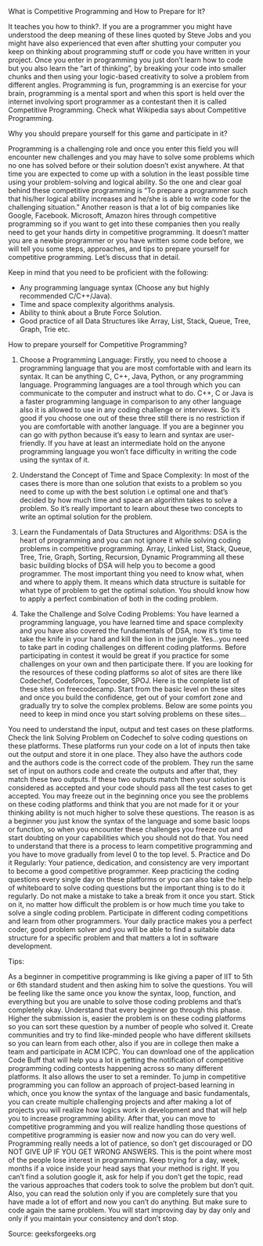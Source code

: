 What is Competitive Programming and How to Prepare for It?

It teaches you how to think?. If you are a programmer you might have understood the deep meaning of these lines quoted by Steve Jobs and you might have also experienced that even after shutting your computer you keep on thinking about programming stuff or code you have written in your project. Once you enter in programming you just don’t learn how to code but you also learn the “art of thinking”, by breaking your code into smaller chunks and then using your logic-based creativity to solve a problem from different angles.
Programming is fun, programming is an exercise for your brain, programming is a mental sport and when this sport is held over the internet involving sport programmer as a contestant then it is called Competitive Programming. Check what Wikipedia says about Competitive Programming.

Why you should prepare yourself for this game and participate in it?

Programming is a challenging role and once you enter this field you will encounter new challenges and you may have to solve some problems which no one has solved before or their solution doesn’t exist anywhere. At that time you are expected to come up with a solution in the least possible time using your problem-solving and logical ability. So the one and clear goal behind these competitive programming is “To prepare a programmer such that his/her logical ability increases and he/she is able to write code for the challenging situation.”
Another reason is that a lot of big companies like Google, Facebook. Microsoft, Amazon hires through competitive programming so if you want to get into these companies then you really need to get your hands dirty in competitive programming. It doesn’t matter you are a newbie programmer or you have written some code before, we will tell you some steps, approaches, and tips to prepare yourself for competitive programming. Let’s discuss that in detail.

Keep in mind that you need to be proficient with the following:
 * Any programming language syntax (Choose any but highly recommended C/C++/Java).
 * Time and space complexity algorithms analysis.
 * Ability to think about a Brute Force Solution.
 * Good practice of all Data Structures like Array, List, Stack, Queue, Tree, Graph, Trie etc.

 How to prepare yourself for Competitive Programming?

 1. Choose a Programming Language: Firstly, you need to choose a programming language that you are most comfortable with and learn its syntax. It can be anything C, C++, Java, Python, or any programming language. Programming languages are a tool through which you can communicate to the computer and instruct what to do. C++, C or Java is a faster programming language in comparison to any other language also it is allowed to use in any coding challenge or interviews. So it’s good if you choose one out of these three still there is no restriction if you are comfortable with another language. If you are a beginner you can go with python because it’s easy to learn and syntax are user-friendly. If you have at least an intermediate hold on the anyone programming language you won’t face difficulty in writing the code using the syntax of it.

 2. Understand the Concept of Time and Space Complexity: In most of the cases there is more than one solution that exists to a problem so you need to come up with the best solution i.e optimal one and that’s decided by how much time and space an algorithm takes to solve a problem. So it’s really important to learn about these two concepts to write an optimal solution for the problem.

 3. Learn the Fundamentals of Data Structures and Algorithms: DSA is the heart of programming and you can not ignore it while solving coding problems in competitive programming. Array, Linked List, Stack, Queue, Tree, Trie, Graph, Sorting, Recursion, Dynamic Programming all these basic building blocks of DSA will help you to become a good programmer. The most important thing you need to know what, when and where to apply them. It means which data structure is suitable for what type of problem to get the optimal solution. You should know how to apply a perfect combination of both in the coding problem.

 4. Take the Challenge and Solve Coding Problems: You have learned a programming language, you have learned time and space complexity and you have also covered the fundamentals of DSA, now it’s time to take the knife in your hand and kill the lion in the jungle. Yes…you need to take part in coding challenges on different coding platforms. Before participating in contest it would be great if you practice for some challenges on your own and then participate there. If you are looking for the resources of these coding platforms so alot of sites are there like Codechef, Codeforces, Topcoder, SPOJ. Here is the complete list of these sites on freecodecamp.
 Start from the basic level on these sites and once you build the confidence, get out of your comfort zone and gradually try to solve the complex problems. Below are some points you need to keep in mind once you start solving problems on these sites…

 You need to understand the input, output and test cases on these platforms. Check the link Solving Problem on Codechef to solve coding questions on these platforms.
 These platforms run your code on a lot of inputs then take out the output and store it in one place. They also have the authors code and the authors code is the correct code of the problem. They run the same set of input on authors code and create the outputs and after that, they match these two outputs. If these two outputs match then your solution is considered as accepted and your code should pass all the test cases to get accepted.
 You may freeze out in the beginning once you see the problems on these coding platforms and think that you are not made for it or your thinking ability is not much higher to solve these questions. The reason is as a beginner you just know the syntax of the language and some basic loops or function, so when you encounter these challenges you freeze out and start doubting on your capabilities which you should not do that. You need to understand that there is a process to learn competitive programming and you have to move gradually from level 0 to the top level.
 5. Practice and Do it Regularly: Your patience, dedication, and consistency are very important to become a good competitive programmer. Keep practicing the coding questions every single day on these platforms or you can also take the help of whiteboard to solve coding questions but the important thing is to do it regularly. Do not make a mistake to take a break from it once you start. Stick on it, no matter how difficult the problem is or how much time you take to solve a single coding problem. Participate in different coding competitions and learn from other programmers. Your daily practice makes you a perfect coder, good problem solver and you will be able to find a suitable data structure for a specific problem and that matters a lot in software development.

 Tips:

 As a beginner in competitive programming is like giving a paper of IIT to 5th or 6th standard student and then asking him to solve the questions. You will be feeling like the same once you know the syntax, loop, function, and everything but you are unable to solve those coding problems and that’s completely okay. Understand that every beginner go through this phase.
 Higher the submission is, easier the problem is on these coding platforms so you can sort these question by a number of people who solved it.
 Create communities and try to find like-minded people who have different skillsets so you can learn from each other, also if you are in college then make a team and participate in ACM ICPC.
 You can download one of the application Code Buff that will help you a lot in getting the notification of competitive programming coding contests happening across so many different platforms. It also allows the user to set a reminder.
 To jump in competitive programming you can follow an approach of project-based learning in which, once you know the syntax of the language and basic fundamentals, you can create multiple challenging projects and after making a lot of projects you will realize how logics work in development and that will help you to increase programming ability. After that, you can move to competitive programming and you will realize handling those questions of competitive programming is easier now and now you can do very well.
 Programming really needs a lot of patience, so don’t get discouraged or DO NOT GIVE UP IF YOU GET WRONG ANSWERS. This is the point where most of the people lose interest in programming. Keep trying for a day, week, months if a voice inside your head says that your method is right. If you can’t find a solution google it, ask for help if you don’t get the topic, read the various approaches that coders took to solve the problem but don’t quit. Also, you can read the solution only if you are completely sure that you have made a lot of effort and now you can’t do anything. But make sure to code again the same problem. You will start improving day by day only and only if you maintain your consistency and don’t stop.

 Source: geeksforgeeks.org
